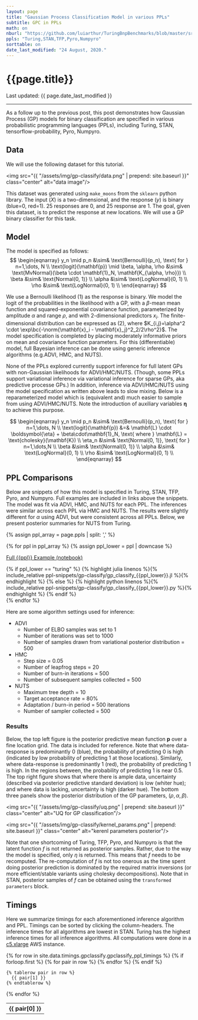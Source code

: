 ```yaml
---
layout: page
title: "Gaussian Process Classification Model in various PPLs"
subtitle: GPC in PPLs
math: on
nburl: "https://github.com/luiarthur/TuringBnpBenchmarks/blob/master/src/gp-classify/notebooks/"
ppls: "Turing,STAN,TFP,Pyro,Numpyro"
sorttable: on
date_last_modified: "24 August, 2020."
---
```


<!--
Tables were generated via:
https://jekyllrb.com/tutorials/csv-to-table/
-->


# {{page.title}}

Last updated: {{ page.date_last_modified }}

***

As a follow up to the previous post, this post demonstrates how Gaussian
Process (GP) models for binary classification are specified in various
probabilistic programming languages (PPLs), including Turing, STAN,
tensorflow-probability, Pyro, Numpyro.

## Data

We will use the following dataset for this tutorial.

<img src="{{ "/assets/img/gp-classify/data.png" | prepend: site.baseurl }}"
     class="center" alt="data image"/>

This dataset was generated using `make_moons` from the `sklearn` python
library.  The input ($X$) is a two-dimensional, and the response ($y$) is
binary (blue=0, red=1). 25 responses are 0, and 25 response are 1.  The goal,
given this dataset, is to predict the response at new locations. We will use a
GP binary classifier for this task.

## Model
The model is specified as follows:
$$
\begin{eqnarray}
y_n \mid p_n &\sim& \text{Bernoulli}(p_n), \text{ for } n=1,\dots, N \\
\text{logit}(\mathbf{p}) \mid \beta, \alpha, \rho &\sim&
\text{MvNormal}(\beta \cdot \mathbf{1}_N, \mathbf{K_{\alpha, \rho}}) \\
\beta &\sim& \text{Normal(0, 1)} \\
\alpha &\sim& \text{LogNormal}(0, 1) \\
\rho &\sim& \text{LogNormal}(0, 1) \\
\end{eqnarray}
$$

We use a Bernoulli likelihood (1) as the response is binary. We model the logit
of the probabilities in the likelihood with a GP, with a $\beta$-mean mean
function and squared-exponential covariance function, parameterized by
amplitude $\alpha$ and range $\rho$, and with 2-dimensional predictors $x_i$.
The finite-dimensional distribution can be expressed as (2), where
$K_{i,j}=\alpha^2 \cdot \exp\bc{-\norm{\mathbf{x}_i -
\mathbf{x}_j}^2_2/2\rho^2}$. The model specification is completed by placing
moderately informative priors on mean and covariance function parameters. For
this (differentiable) model, full Bayesian inference can be done using generic
inference algorithms (e.g.ADVI, HMC, and NUTS).

None of the PPLs explored currently support inference for full latent GPs with
non-Gaussian likelihoods for ADVI/HMC/NUTS. (Though, some PPLs support
variational inference via variational inference for sparse GPs, aka predictive
processe GPs.) In addition, inference via ADVI/HMC/NUTS using the model
specification as written above leads to slow mixing. Below is a reparameterized
model which is (equivalent and) much easier to sample from using ADVI/HMC/NUTS.
Note the introduction of auxiliary variables $\boldsymbol\eta$ to achieve this
purpose.

$$
\begin{eqnarray}
y_n \mid p_n &\sim& \text{Bernoulli}(p_n), \text{ for } n=1,\dots, N \\
\text{logit}(\mathbf{p}) &=& \mathbf{L} \cdot \boldsymbol{\eta} + \beta\cdot\mathbf{1}_N,
\text{ where }
\mathbf{L} = \text{cholesky}(\mathbf{K}) \\
\eta_n &\sim& \text{Normal(0, 1)}, \text{ for } n=1,\dots,N \\
\beta &\sim& \text{Normal(0, 1)} \\
\alpha &\sim& \text{LogNormal}(0, 1) \\
\rho &\sim& \text{LogNormal}(0, 1) \\
\end{eqnarray}
$$

## PPL Comparisons
Below are snippets of how this model is specified in Turing, STAN, TFP, Pyro,
and Numpyro. Full examples are included in links above the snippets.  The model
was fit via ADVI, HMC, and NUTS for each PPL. The inferences were similar
across each PPL via HMC and NUTS. The results were slightly different for
$\alpha$ using ADVI, but were consistent across all PPLs. Below, we present
posterior summaries for NUTS from Turing.

<!-- Buttons Div for appending buttons-->
<div id="ppl-buttons" class="btn-group" role="group" aria-label="...">
</div>

{% assign ppl_array = page.ppls | split: ',' %}

{% for ppl in ppl_array %}
  {% assign ppl_lower = ppl | downcase %}

<div class="ppl-code hide" id="{{ppl_lower}}">
<p>
  <a href="{{page.nburl}}/gp_classify_{{ppl_lower}}.ipynb">Full {{ppl}} Example (notebook)</a>
</p>
    {% if ppl_lower == "turing" %}
      {% highlight julia linenos %}{% include_relative ppl-snippets/gp-classify/gp_classify_{{ppl_lower}}.jl %}{% endhighlight %}
    {% else  %}
      {% highlight python linenos %}{% include_relative ppl-snippets/gp-classify/gp_classify_{{ppl_lower}}.py %}{% endhighlight %}
    {% endif %}
</div>
{% endfor %}

Here are some algorithm settings used for inference:
- ADVI
    - Number of ELBO samples was set to 1
    - Number of iterations was set to 1000
    - Number of samples drawn from variational posterior distribution = 500
- HMC
    - Step size = 0.05
    - Number of leapfrog steps = 20
    - Number of burn-in iterations = 500
    - Number of subsequent samples collected = 500
- NUTS
    - Maximum tree depth = 10
    - Target acceptance rate = 80%
    - Adaptation / burn-in period = 500 iterations
    - Number of sampler collected = 500

### Results
Below, the top left figure is the posterior predictive mean function
$\mathbf{p}$ over a fine location grid. The data is included for reference.
Note that where data-response is predominantly 0 (blue), the probability of
predicting 0 is high (indicated by low probability of predicting 1 at those
locations). Similarly, where data-response is predominantly 1 (red), the
probability of predicting 1 is high. In the regions between, the probability of
predicting 1 is near 0.5. The top right figure shows that where there is ample
data, uncertainty (described via posterior predictive standard deviation) is
low (whiter hue); and where data is lacking, uncertainty is high (darker hue).
The bottom three panels show the posterior distribution of the GP parameters,
$(\rho, \alpha, \beta)$.

<img src="{{ "/assets/img/gp-classify/uq.png" | prepend: site.baseurl }}"
     class="center" alt="UQ for GP classification"/>

<img src="{{ "/assets/img/gp-classify/kernel_params.png" |
             prepend: site.baseurl }}"
     class="center" alt="kerenl parameters posterior"/>

Note that one shortcoming of Turing, TFP, Pyro, and Numpyro is that the latent
function $f$ is not returned as posterior samples. Rather, due to the way the
model is specified, only $\eta$ is returned. This means that $f$ needs to be
recomputed. The re-computation of $f$ is not too onerous as the time spent
doing posterior prediction is dominated by the required matrix inversions (or
more efficient/stable variants using cholesky decompositions). Note that in
STAN, posterior samples of $f$ can be obtained using the `transformed
parameters` block.


## Timings
Here we summarize timings for each aforementioned inference algorithm and PPL.
Timings can be sorted by clicking the column-headers. The inference times for
all algorithms are lowest in STAN. Turing has the highest inference times for
all inference algorithms.  All computations were done in a [c5.xlarge][3] AWS
instance. 

<table class="table table-bordered table-hover table-condensed sortable"
       id="gp-ppl-times">
  {% for row in site.data.timings.gpclassify.gpclassify_ppl_timings %}
    {% if forloop.first %}
    <tr>
      {% for pair in row %}
        <th>{{ pair[0] }}</th>
      {% endfor %}
    </tr>
    {% endif %}

    {% tablerow pair in row %}
      {{ pair[1] }}
    {% endtablerow %}
  {% endfor %}
</table>

<!-- Scripts code chunk buttons -->
<script>
$(document).ready(function(){
  // PPLs to benchmark.
  var ppls = ['Turing', 'STAN', 'TFP', 'Pyro', 'Numpyro'];

  for (ppl of ppls) {
    let ppl_lower = ppl.toLowerCase();

    // Create buttons.
    $('#ppl-buttons').append(`
      <button type="button" class="btn btn-default ${ppl_lower}">${ppl}</button>
    `);

    // Show Turing example by default.
    $("#turing").attr("class", `ppl-code show`);

    // Button callbacks. 
    $(`button.${ppl_lower}`).click(() => {
      $(".ppl-code").attr("class", `ppl-code hide`);
      $(`#${ppl_lower}`).attr("class", `ppl-code show`);
    });
  }
});
</script>


[1]: http://www.gaussianprocess.org/gpml/
[2]: http://www.gaussianprocess.org/gpml/chapters/RW2.pdf
[3]: https://aws.amazon.com/ec2/instance-types/c5/
